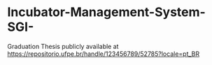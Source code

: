 # Incubator-Management-System-SGI-
Graduation Thesis publicly available at https://repositorio.ufpe.br/handle/123456789/52785?locale=pt_BR
